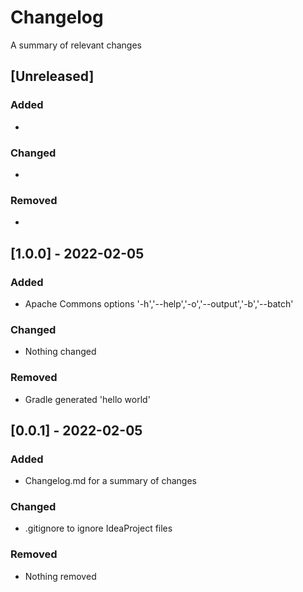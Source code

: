 # Changelog
A summary of relevant changes

## [Unreleased]
### Added
-
### Changed
-
### Removed
-

## [1.0.0] - 2022-02-05
### Added
- Apache Commons options '-h','--help','-o','--output','-b','--batch'
### Changed
- Nothing changed
### Removed
- Gradle generated 'hello world'

## [0.0.1] - 2022-02-05
### Added
- Changelog.md for a summary of changes
### Changed
- .gitignore to ignore IdeaProject files
### Removed
- Nothing removed
